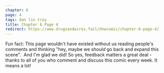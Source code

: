 ```yaml
---
chapter: 6
page: 4
tags: dan lin troy
title: Chapter 6 Page 4
redirect: https://www.drugsandwires.fail/dnwcomic/chapter-6-page-4/
---
```


Fun fact: This page wouldn't have existed without us reading people's comments and thinking "hey, maybe we _should_ go back and expand this scene".  And I'm glad we did! So yes, feedback matters a great deal - thanks to all of you who comment and discuss this comic every week. It means a lot!
